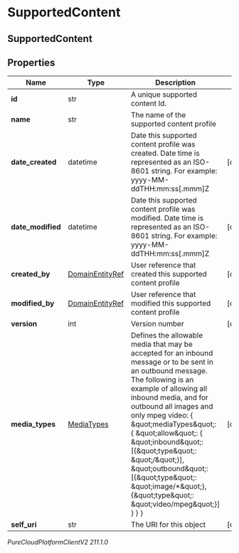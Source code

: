 # SupportedContent

## SupportedContent

## Properties

|Name | Type | Description | Notes|
|------------ | ------------- | ------------- | -------------|
| **id** | str | A unique supported content Id. | |
| **name** | str | The name of the supported content profile | |
| **date_created** | datetime | Date this supported content profile was created. Date time is represented as an ISO-8601 string. For example: yyyy-MM-ddTHH:mm:ss[.mmm]Z | [optional] |
| **date_modified** | datetime | Date this supported content profile was modified. Date time is represented as an ISO-8601 string. For example: yyyy-MM-ddTHH:mm:ss[.mmm]Z | [optional] |
| **created_by** | [DomainEntityRef](DomainEntityRef) | User reference that created this supported content profile | [optional] |
| **modified_by** | [DomainEntityRef](DomainEntityRef) | User reference that modified this supported content profile | [optional] |
| **version** | int | Version number | [optional] |
| **media_types** | [MediaTypes](MediaTypes) | Defines the allowable media that may be accepted for an inbound message or to be sent in an outbound message. The following is an example of allowing all inbound media, and for outbound all images and only mpeg video: {   \&quot;mediaTypes\&quot;: {     \&quot;allow\&quot;: {       \&quot;inbound\&quot;: [{\&quot;type\&quot;: \&quot;*/*\&quot;}],       \&quot;outbound\&quot;: [{\&quot;type\&quot;: \&quot;image/*\&quot;}, {\&quot;type\&quot;: \&quot;video/mpeg\&quot;}]     }   } } | [optional] |
| **self_uri** | str | The URI for this object | [optional] |



_PureCloudPlatformClientV2 211.1.0_
